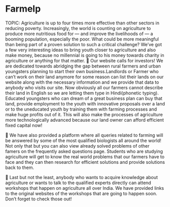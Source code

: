 # Farmelp
TOPIC: Agriculture is up to four times more effective than other sectors in reducing poverty. Increasingly, the world is counting on agriculture to produce more nutritious food for — and improve the livelihoods of — a booming population, especially the poor. What could be more meaningful than being part of a proven solution to such a critical challenge? We’ve got a few very interesting ideas to bring youth closer to agriculture and also make money, because no millennial is going to his money towards charity in agriculture or anything for that matter.  Our website calls for investors! We are dedicated towards abridging the gap between rural farmers and urban youngsters planning to start their own business.Landlords or Farmer who can’t work on their land anymore for some reason can list their lands on our website along with the necessary information and we provide that data to anybody who visits our site. Now obviously all our farmers cannot describe their land in English so we are letting them type in Hindi(phonetic typing). Educated youngsters who can dream of a great business plan can buy that land, provide employment to the youth with innovative proposals over a land or to the uneducated youth by training them with farming processes and make huge profits out of it. This will also make the processes of agriculture more technologically advanced because our land owner can afford efficient fixed capital now!

 We have also provided a platform where all queries related to farming will be answered by some of the most qualified biologists all around the world! Not only that but you can also view already solved problems of other famers on the frequently asked questions page. Students who are studying agriculture will get to know the real world problems that our farmers have to face and they can then research for efficient solutions and provide solutions back to them.

 Last but not the least, anybody who wants to acquire knowledge about agriculture or wants to talk to the qualified experts directly can attend workshops that happen on agriculture all over India. We have provided links to the original websites of the workshops that are going to happen soon. Don’t forget to check those out!
